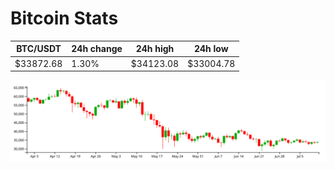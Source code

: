 # Bitcoin Stats

BTC/USDT|24h change|24h high|24h low|
|---|---|---|---|
|$33872.68|1.30%|$34123.08|$33004.78|

<img src="./chart.svg">
